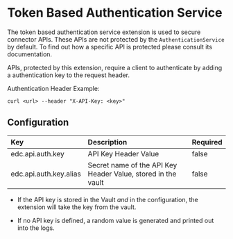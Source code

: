 # Token Based Authentication Service

The token based authentication service extension is used to secure connector APIs. These APIs are not protected by the `AuthenticationService` by default. To find out how a specific API is protected please consult its documentation.

APIs, protected by this extension, require a client to authenticate by adding a authentication key to the request header.

Authentication Header Example:
```
curl <url> --header "X-API-Key: <key>"
```

## Configuration

| Key                    | Description                                                  | Required |
|:-----------------------|:-------------------------------------------------------------|:---------|
| edc.api.auth.key       | API Key Header Value                                         | false    |
| edc.api.auth.key.alias | Secret name of the API Key Header Value, stored in the vault | false    |

- If the API key is stored in the Vault _and_ in the configuration, the extension will take the key from the vault.

- If no API key is defined, a random value is generated and printed out into the logs.